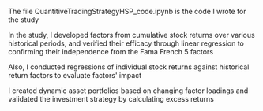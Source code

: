 The file QuantitiveTradingStrategyHSP_code.ipynb is the code I wrote for the study

In the study, I developed factors from cumulative stock returns over various historical periods, and verified their efficacy through linear regression to confirming their independence from the Fama French 5 factors

Also, I conducted regressions of individual stock returns against historical return factors to evaluate factors' impact

I created dynamic asset portfolios based on changing factor loadings and validated the investment strategy by calculating excess returns
